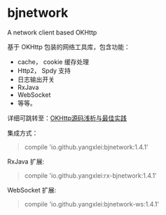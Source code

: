 # bjnetwork
A network client based OKHttp

基于 OKHttp 包装的网络工具库，包含功能：

- cache， cookie 缓存处理
- Http2， Spdy 支持
- 日志输出开关
- RxJava
- WebSocket 
- 等等。

详细可跳转至：[OKHttp源码浅析与最佳实践](http://www.jianshu.com/writer#/notebooks/4004039/notes/3667133)

集成方式：
> compile 'io.github.yangxlei:bjnetwork:1.4.1'

RxJava 扩展:
> compile 'io.github.yangxlei:rx-bjnetwork:1.4.1'

WebSocket 扩展:
> compile 'io.github.yangxlei:bjnetwork-ws:1.4.1'


